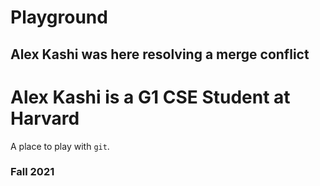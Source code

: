 # Playground

## Alex Kashi was here resolving a merge conflict

# Alex Kashi is a G1 CSE Student at Harvard

A place to play with `git`.

### Fall 2021
